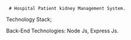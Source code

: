      # Hospital Patient kidney Management System.

Technology Stack;

Back-End Technologies: Node Js, Express Js.
